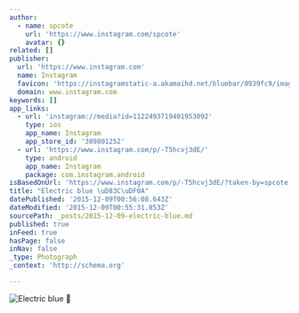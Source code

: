 ```yaml
---
author:
  - name: spcote
    url: 'https://www.instagram.com/spcote'
    avatar: {}
related: []
publisher:
  url: 'https://www.instagram.com'
  name: Instagram
  favicon: 'https://instagramstatic-a.akamaihd.net/bluebar/0939fc9/images/ico/favicon.ico'
  domain: www.instagram.com
keywords: []
app_links:
  - url: 'instagram://media?id=1122493719401953092'
    type: ios
    app_name: Instagram
    app_store_id: '389801252'
  - url: 'https://www.instagram.com/p/-T5hcvj3dE/'
    type: android
    app_name: Instagram
    package: com.instagram.android
isBasedOnUrl: 'https://www.instagram.com/p/-T5hcvj3dE/?taken-by=spcote'
title: "Electric blue \uD83C\uDF0A"
datePublished: '2015-12-09T00:56:08.643Z'
dateModified: '2015-12-09T00:55:31.853Z'
sourcePath: _posts/2015-12-09-electric-blue.md
published: true
inFeed: true
hasPage: false
inNav: false
_type: Photograph
_context: 'http://schema.org'

---
```

![Electric blue ](https://scontent.cdninstagram.com/hphotos-xpa1/t51.2885-15/sh0.08/e35/p640x640/12081076_1663774350533328_705826369_n.jpg)
